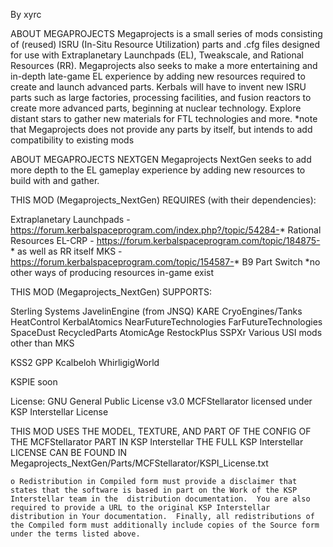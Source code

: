 By xyrc

ABOUT MEGAPROJECTS
Megaprojects is a small series of mods consisting of (reused) ISRU (In-Situ Resource Utilization) parts and .cfg files designed for use with Extraplanetary Launchpads (EL), Tweakscale, and Rational Resources (RR). Megaprojects also seeks to make a more entertaining and in-depth late-game EL experience by adding new resources required to create and launch advanced parts. Kerbals will have to invent new ISRU parts such as large factories, processing facilities, and fusion reactors to create more advanced parts, beginning at nuclear technology. Explore distant stars to gather new materials for FTL technologies and more.
*note that Megaprojects does not provide any parts by itself, but intends to add compatibility to existing mods

ABOUT MEGAPROJECTS NEXTGEN
Megaprojects NextGen seeks to add more depth to the EL gameplay experience by adding new resources to build with and gather.

THIS MOD (Megaprojects_NextGen) REQUIRES (with their dependencies):

Extraplanetary Launchpads - https://forum.kerbalspaceprogram.com/index.php?/topic/54284-*
Rational Resources EL-CRP - https://forum.kerbalspaceprogram.com/topic/184875-* as well as RR itself
MKS - https://forum.kerbalspaceprogram.com/topic/154587-*
B9 Part Switch
*no other ways of producing resources in-game exist

THIS MOD (Megaprojects_NextGen) SUPPORTS:

Sterling Systems
JavelinEngine (from JNSQ)
KARE
CryoEngines/Tanks
HeatControl
KerbalAtomics
NearFutureTechnologies
FarFutureTechnologies
SpaceDust
RecycledParts AtomicAge
RestockPlus
SSPXr
Various USI mods other than MKS

KSS2
GPP
Kcalbeloh
WhirligigWorld

KSPIE soon

License: GNU General Public License v3.0
MCFStellarator licensed under KSP Interstellar License

THIS MOD USES THE MODEL, TEXTURE, AND PART OF THE CONFIG OF THE MCFStellarator PART IN KSP Interstellar
THE FULL KSP Interstellar LICENSE CAN BE FOUND IN Megaprojects_NextGen/Parts/MCFStellarator/KSPI_License.txt

    o Redistribution in Compiled form must provide a disclaimer that states that the software is based in part on the Work of the KSP Interstellar team in the  distribution documentation.  You are also required to provide a URL to the original KSP Interstellar distribution in Your documentation.  Finally, all redistributions of the Compiled form must additionally include copies of the Source form under the terms listed above.


